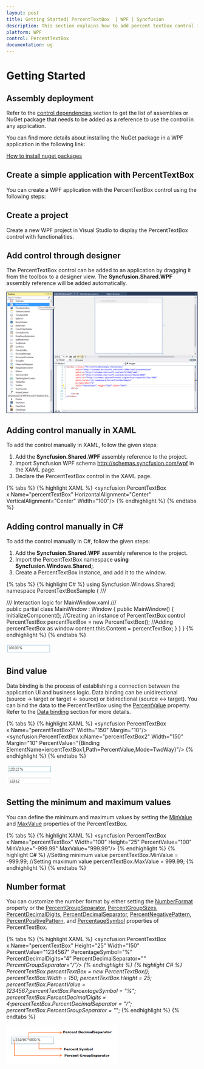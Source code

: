 ```yaml
---
layout: post
title: Getting Started| PercentTextBox  | WPF | Syncfusion
description: This section explains how to add percent textbox control into wpf application and describes it's basic essential features.
platform: WPF
control: PercentTextBox 
documentation: ug
---
```


# Getting Started

## Assembly deployment

Refer to the [control dependencies](https://help.syncfusion.com/wpf/control-dependencies#percenttextbox) section to get the list of assemblies or NuGet package that needs to be added as a reference to use the control in any application.

You can find more details about installing the NuGet package in a WPF application in the following link:

[How to install nuget packages](https://help.syncfusion.com/wpf/nuget-packages)

## Create a simple application with PercentTextBox

You can create a WPF application with the PercentTextBox control using the following steps:

## Create a project

Create a new WPF project in Visual Studio to display the PercentTextBox control with functionalities.

## Add control through designer

The PercentTextBox control can be added to an application by dragging it from the toolbox to a designer view. The **Syncfusion.Shared.WPF** assembly reference will be added automatically.

![wpf percent text box control added by designer](Getting-Started_images/wpf-percent-text-box-added-by-designer.png)

## Adding control manually in XAML

To add the control manually in XAML, follow the given steps:

1. Add the **Syncfusion.Shared.WPF** assembly reference to the project.
2. Import Syncfusion WPF schema http://schemas.syncfusion.com/wpf in the XAML page.
3. Declare the PercentTextBox control in the XAML page.

{% tabs %}
{% highlight XAML %}
<Window xmlns="http://schemas.microsoft.com/winfx/2006/xaml/presentation"
        xmlns:x="http://schemas.microsoft.com/winfx/2006/xaml"
        xmlns:syncfusion="http://schemas.syncfusion.com/wpf" 
        x:Class="PercentTextBoxSample.MainWindow"
        Title="PercentTextBox Sample" Height="350" Width="525">
    <Grid>
        <!-- Adding PercentTextBox control -->
        <syncfusion:PercentTextBox x:Name="percentTextBox" HorizontalAlignment="Center" VerticalAlignment="Center" Width="100"/>
    </Grid>
</Window>
{% endhighlight %}
{% endtabs %}

## Adding control manually in C\#

To add the control manually in C#, follow the given steps:

1. Add the **Syncfusion.Shared.WPF** assembly reference to the project. 
2. Import the PercentTextBox namespace **using Syncfusion.Windows.Shared;**.
3. Create a PercentTextBox instance, and add it to the window.

{% tabs %}
{% highlight C# %}
using Syncfusion.Windows.Shared;
namespace PercentTextBoxSample
{
    /// <summary>
    /// Interaction logic for MainWindow.xaml
    /// </summary>
    public partial class MainWindow : Window
    {
        public MainWindow()
        {
            InitializeComponent();
            //Creating an instance of PercentTextBox control
            PercentTextBox percentTextBox = new PercentTextBox();
            //Adding percentTextBox as window content
            this.Content = percentTextBox;
        } 
    }
}
{% endhighlight %}
{% endtabs %}

![wpf percent added by code](Getting-Started_images/wpf-percent-text-box-value.png)

## Bind value

Data binding is the process of establishing a connection between the application UI and business logic. Data binding can be unidirectional (source -> target or target <- source) or bidirectional (source <-> target). You can bind the data to the PercentTextBox using the [PercentValue](https://help.syncfusion.com/cr/wpf/Syncfusion.Shared.Wpf~Syncfusion.Windows.Shared.PercentTextBox~PercentValue.html) property. Refer to the [Data binding](https://help.syncfusion.com/wpf/percenttextbox/binding-support) section for more details.

{% tabs %}
{% highlight XAML %}
<StackPanel>
<syncfusion:PercentTextBox x:Name="percentTextBox1" Width="150" Margin="10"/>
<syncfusion:PercentTextBox x:Name="percentTextBox2" Width="150" Margin="10" PercentValue="{Binding ElementName=iercentTextBox1,Path=PercentValue,Mode=TwoWay}"/>
</StackPanel>
{% endhighlight %}
{% endtabs %}

![wpf percent text box value](Getting-Started_images/wpf-percent-textbox-binding-value.png)

## Setting the minimum and maximum values

You can define the minimum and maximum values by setting the [MinValue](https://help.syncfusion.com/cr/wpf/Syncfusion.Shared.Wpf~Syncfusion.Windows.Shared.PercentTextBox~MinValue.html) and [MaxValue](https://help.syncfusion.com/cr/wpf/Syncfusion.Shared.Wpf~Syncfusion.Windows.Shared.PercentTextBox~MaxValue.html) properties of the PercentTextBox.

{% tabs %}
{% highlight XAML %}
<syncfusion:PercentTextBox x:Name="percentTextBox" Width="100" Height="25" PercentValue="100" MinValue="-999.99" MaxValue="999.99"/>
{% endhighlight %}
{% highlight C# %}
//Setting minimum value
percentTextBox.MinValue = -999.99;
//Setting maximum value
percentTextBox.MaxValue = 999.99;
{% endhighlight %}
{% endtabs %}

## Number format

You can customize the number format by either setting the [NumberFormat](https://help.syncfusion.com/cr/wpf/Syncfusion.Shared.Wpf~Syncfusion.Windows.Shared.EditorBase~NumberFormat.html) property or the [PercentGroupSeparator](https://help.syncfusion.com/cr/wpf/Syncfusion.Shared.Wpf~Syncfusion.Windows.Shared.PercentTextBox~PercentGroupSeparator.html), [PercentGroupSizes](https://help.syncfusion.com/cr/wpf/Syncfusion.Shared.Wpf~Syncfusion.Windows.Shared.PercentTextBox~PercentGroupSizes.html), [PercentDecimalDigits](https://help.syncfusion.com/cr/wpf/Syncfusion.Shared.Wpf~Syncfusion.Windows.Shared.PercentTextBox~PercentDecimalDigits.html), [PercentDecimalSeparator](https://help.syncfusion.com/cr/wpf/Syncfusion.Shared.Wpf~Syncfusion.Windows.Shared.PercentTextBox~PercentDecimalSeparator.html), [PercentNegativePattern](https://help.syncfusion.com/cr/wpf/Syncfusion.Shared.Wpf~Syncfusion.Windows.Shared.PercentTextBox~PercentNegativePattern.html), [PercentPositivePattern](https://help.syncfusion.com/cr/wpf/Syncfusion.Shared.Wpf~Syncfusion.Windows.Shared.PercentTextBox~PercentPositivePattern.html), and [PercentageSymbol](https://help.syncfusion.com/cr/wpf/Syncfusion.Shared.Wpf~Syncfusion.Windows.Shared.PercentTextBox~PercentageSymbol.html) properties of PercentTextBox.

{% tabs %}
{% highlight XAML %}
<syncfusion:PercentTextBox x:Name="percentTextBox" Height="25" Width="150" PercentValue="1234567" PercentageSymbol="%" PercentDecimalDigits="4" PercentDecimalSeparator="*" PercentGroupSeparator="/"/>
{% endhighlight %}
{% highlight C# %}
PercentTextBox percentTextBox = new PercentTextBox();
percentTextBox.Width = 150;
percentTextBox.Height = 25;
percentTextBox.PercentValue = 1234567;percentTextBox.PercentageSymbol = "%";
percentTextBox.PercentDecimalDigits = 4;percentTextBox.PercentDecimalSeparator = "/";
percentTextBox.PercentGroupSeparator = "*";
{% endhighlight %}
{% endtabs %}

![wpf percent text box number format](Getting-Started_images/wpf-percent-textbox-number-format.png)